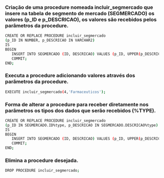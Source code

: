 ### Criação de uma procedure nomeada incluir_segmercado que insere na tabela de segmento de mercado (SEGMERCADO) os valores (p_ID e p_DESCRICAO), os valores são recebidos pelos parâmetros da procedure.

```bash
CREATE OR REPLACE PROCEDURE incluir_segmercado
(p_ID IN NUMBER, p_DESCRICAO IN VARCHAR2)
IS
BEGIN
   INSERT INTO SEGMERCADO (ID, DESCRICAO) VALUES (p_ID, UPPER(p_DESCRICAO));
   COMMIT;
END;
```

### Executa a procedure adicionando valores através dos parâmetros da procedure.

```bash
EXECUTE incluir_segmercado(4,'Farmaceuticos');
```

### Forma de alterar a procedure para receber diretamente nos parâmetros os tipos dos dados que serão recebidos (%TYPE).

```bash
CREATE OR REPLACE PROCEDURE incluir_segmercado
(p_ID IN SEGMERCADO.ID%type, p_DESCRICAO IN SEGMERCADO.DESCRICAO%type)
IS
BEGIN
   INSERT INTO SEGMERCADO (ID, DESCRICAO) VALUES (p_ID, UPPER(p_DESCRICAO));
   COMMIT;
END;
```

### Elimina a procedure desejada.

```bash
DROP PROCEDURE incluir_segmercado;
```
